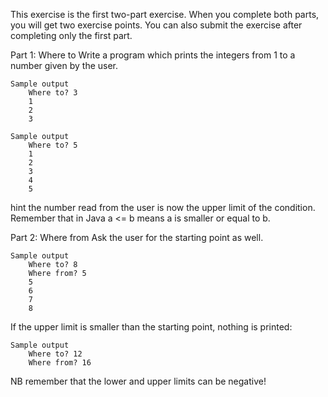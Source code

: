 This exercise is the first two-part exercise. When you complete both parts, you will get two exercise points. You can also submit the exercise after completing only the first part.

Part 1: Where to
Write a program which prints the integers from 1 to a number given by the user.

    Sample output
        Where to? 3
        1
        2
        3

    Sample output
        Where to? 5
        1
        2
        3
        4
        5

hint the number read from the user is now the upper limit of the condition. Remember that in Java a <= b means a is smaller or equal to b.

Part 2: Where from
Ask the user for the starting point as well.

    Sample output
        Where to? 8
        Where from? 5
        5
        6
        7
        8

If the upper limit is smaller than the starting point, nothing is printed:

    Sample output
        Where to? 12
        Where from? 16

NB remember that the lower and upper limits can be negative!